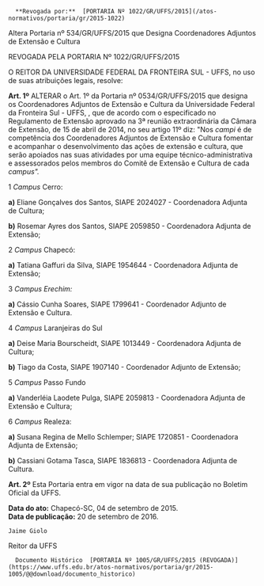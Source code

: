       **Revogada por:**  [PORTARIA Nº 1022/GR/UFFS/2015](/atos-normativos/portaria/gr/2015-1022) 

   Altera Portaria nº 534/GR/UFFS/2015 que Designa Coordenadores Adjuntos de Extensão e Cultura  

REVOGADA PELA PORTARIA Nº 1022/GR/UFFS/2015

 O REITOR DA UNIVERSIDADE FEDERAL DA FRONTEIRA SUL - UFFS, no uso de suas atribuições legais, resolve:

 **Art. 1º** ALTERAR o Art. 1º da Portaria nº 0534/GR/UFFS/2015 que designa os Coordenadores Adjuntos de Extensão e Cultura da Universidade Federal da Fronteira Sul - UFFS, , que de acordo com o especificado no Regulamento de Extensão aprovado na 3ª reunião extraordinária da Câmara de Extensão, de 15 de abril de 2014, no seu artigo 11º diz: "Nos *campi* é de competência dos Coordenadores Adjuntos de Extensão e Cultura fomentar e acompanhar o desenvolvimento das ações de extensão e cultura, que serão apoiados nas suas atividades por uma equipe técnico-administrativa e assessorados pelos membros do Comitê de Extensão e Cultura de cada *campus".*

 1 *Campus* Cerro:

 **a)** Eliane Gonçalves dos Santos, SIAPE 2024027 - Coordenadora Adjunta de Cultura;

 **b)** Rosemar Ayres dos Santos, SIAPE 2059850 - Coordenadora Adjunta de Extensão;

 2 *Campus* Chapecó:

 **a)** Tatiana Gaffuri da Silva, SIAPE 1954644 - Coordenadora Adjunta de Extensão;

 3 *Campus Erechim:*

 **a)** Cássio Cunha Soares, SIAPE 1799641 - Coordenador Adjunto de Extensão e Cultura.

 4 *Campus* Laranjeiras do Sul

 **a)** Deise Maria Bourscheidt, SIAPE 1013449 - Coordenadora Adjunta de Cultura;

 **b)** Tiago da Costa, SIAPE 1907140 - Coordenador Adjunto de Extensão;

 5 *Campus* Passo Fundo

 **a)** Vanderléia Laodete Pulga, SIAPE 2059813 - Coordenadora Adjunta de Extensão e Cultura;

 6 *Campus* Realeza:

 **a)** Susana Regina de Mello Schlemper; SIAPE 1720851 - Coordenadora Adjunta de Extensão;

 **b)** Cassiani Gotama Tasca, SIAPE 1836813 - Coordenadora Adjunta de Cultura.

 **Art. 2º** Esta Portaria entra em vigor na data de sua publicação no Boletim Oficial da UFFS.

  

   **Data do ato:** Chapecó-SC, 04 de setembro de 2015.   
 **Data de publicação:**  20 de setembro de 2016. 

    Jaime Giolo   
 Reitor da UFFS 

      Documento Histórico  [PORTARIA Nº 1005/GR/UFFS/2015 (REVOGADA)](https://www.uffs.edu.br/atos-normativos/portaria/gr/2015-1005/@@download/documento_historico)     
      